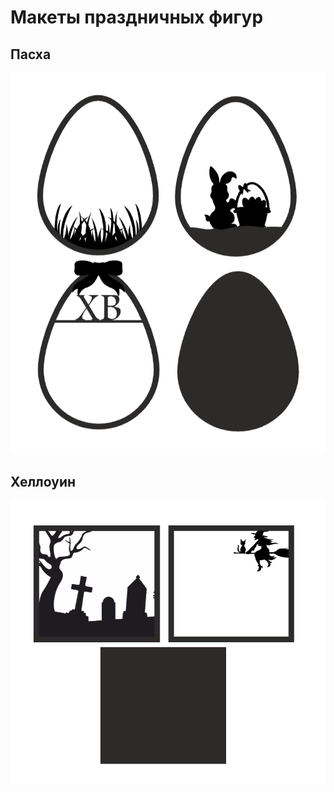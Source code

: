 # Макеты праздничных фигур

## Пасха
![Alt text](easter.png)

## Хеллоуин
![Alt text](halloween.png)